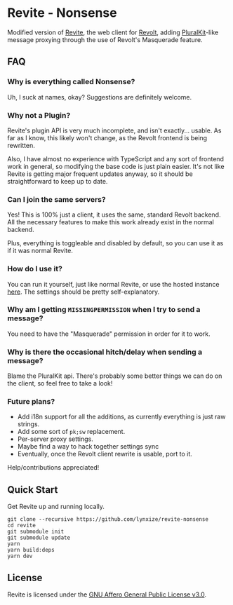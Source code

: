 # Revite - Nonsense

Modified version of [Revite](https://github.com/revoltchat/revite), the web client for [Revolt](https://revolt.chat/), adding [PluralKit](https://pluralkit.me/)-like message proxying through the use of Revolt's Masquerade feature.

## FAQ
### Why is everything called Nonsense?
Uh, I suck at names, okay? Suggestions are definitely welcome.

### Why not a Plugin?
Revite's plugin API is very much incomplete, and isn't exactly... usable. As far as I know, this likely won't change, as the Revolt frontend is being rewritten. 

Also, I have almost no experience with TypeScript and any sort of frontend work in general, so modifying the base code is just plain easier. It's not like Revite is getting major frequent updates anyway, so it should be straightforward to keep up to date.

### Can I join the same servers?
Yes! This is 100% just a client, it uses the same, standard Revolt backend. All the necessary features to make this work already exist in the normal backend.

Plus, everything is toggleable and disabled by default, so you can use it as if it was normal Revite.

### How do I use it?
You can run it yourself, just like normal Revite, or use the hosted instance [here](https://www.youtube.com/watch?v=dQw4w9WgXcQ).
The settings should be pretty self-explanatory.

### Why am I getting `MISSINGPERMISSION` when I try to send a message?
You need to have the "Masquerade" permission in order for it to work. 

### Why is there the occasional hitch/delay when sending a message?
Blame the PluralKit api. There's probably some better things we can do on the client, so feel free to take a look!

### Future plans?
- Add i18n support for all the additions, as currently everything is just raw strings.
- Add some sort of `pk;sw` replacement.
- Per-server proxy settings.
- Maybe find a way to hack together settings sync
- Eventually, once the Revolt client rewrite is usable, port to it.  

Help/contributions appreciated!

## Quick Start

Get Revite up and running locally.

```
git clone --recursive https://github.com/lynxize/revite-nonsense
cd revite
git submodule init
git submodule update
yarn
yarn build:deps
yarn dev
```

## License
Revite is licensed under the [GNU Affero General Public License v3.0](https://github.com/revoltchat/revite/blob/master/LICENSE).
